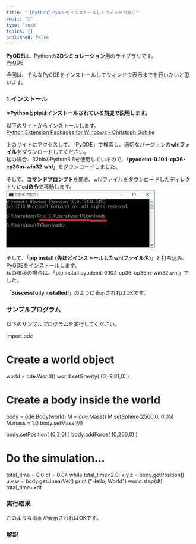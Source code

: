 ```yaml
---
title: "【Python】PyODEをインストールしてウィンドウ表示"
emoji: "🤖"
type: "tech"
topics: []
published: false
---
```


**PyODE**は、Pythonの**3Dシミュレーション**用のライブラリです。  
[PyODE](http://pyode.sourceforge.net/)

  
今回は、そんなPyODEをインストールしてウィンドウ表示までを行いたいと思います。  
  
### 1.インストール

**※Pythonとpipはインストールされている前提で説明します。**

以下のサイトからインストールします。  
[Python Extension Packages for Windows - Christoph Gohlke](https://www.lfd.uci.edu/~gohlke/pythonlibs/)

上のサイトにアクセスして、「PyODE」で検索し、適切なバージョンの**whlファイル**をダウンロードしてください。  
私の場合、32bitのPython3.6を使用しているので、「**pyodeint-0.10.1-cp36-cp36m-win32.whl**」をダウンロードしました。

そして、**コマンドプロンプト**を開き、whlファイルをダウンロードしたディレクトリに**cd命令**で移動します。  
![f:id:pythonjacascript:20181223205728j:plain](/images/ppythonjacascript2018122320181223205728.jpg "f:id:pythonjacascript:20181223205728j:plain")

そして、「**pip install (先ほどインストールしたwhlファイル名)**」と打ち込み、PyODEをインストールします。  
私の環境の場合は、「pip install pyodeint-0.10.1-cp36-cp36m-win32.whl」でした。

「**Suscessfully installed!**」のように表示されればOKです。  
  
### サンプルプログラム

以下のサンプルプログラムを実行してください。

import ode

# Create a world object
world = ode.World()
world.setGravity( (0,-9.81,0) )

# Create a body inside the world
body = ode.Body(world)
M = ode.Mass()
M.setSphere(2500.0, 0.05)
M.mass = 1.0
body.setMass(M)

body.setPosition( (0,2,0) )
body.addForce( (0,200,0) )

# Do the simulation...
total_time = 0.0
dt = 0.04
while total_time<2.0:
    x,y,z = body.getPosition()
    u,v,w = body.getLinearVel()
    print ("Hello, World")
    world.step(dt)
    total_time+=dt

### 実行結果

このような画面が表示されればOKです。  
  
### 解説